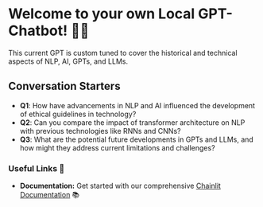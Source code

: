 # Welcome to your own Local GPT-Chatbot! 🚀🤖
This current GPT is custom tuned to cover the historical and technical aspects of NLP, AI, GPTs, and LLMs.

## Conversation Starters
- **Q1**: How have advancements in NLP and AI influenced the development of ethical guidelines in technology?
- **Q2**: Can you compare the impact of transformer architecture on NLP with previous technologies like RNNs and CNNs?
- **Q3**: What are the potential future developments in GPTs and LLMs, and how might they address current limitations and challenges?


### Useful Links 🔗
- **Documentation:** Get started with our comprehensive [Chainlit Documentation](https://docs.chainlit.io) 📚